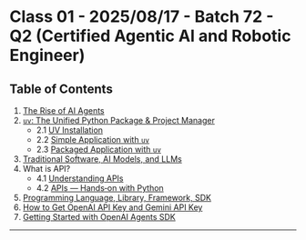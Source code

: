 # Class 01 - 2025/08/17 - Batch 72 - Q2 (Certified Agentic AI and Robotic Engineer)

## Table of Contents

1. [The Rise of AI Agents](./01_The_Rise_of_AI_Agents/Readme.md)
2. [`uv`: The Unified Python Package & Project Manager](./02_uv/README.md)
   - 2.1 [UV Installation](./02_uv/00_uv_installation/readme.md)
   - 2.2 [Simple Application with `uv`](./02_uv/01_simple_application/)
   - 2.3 [Packaged Application with `uv`](./02_uv/02_packaged_application/)
3. [Traditional Software, AI Models, and LLMs](./03_traditional_ai_llms/README.md)
4. What is API?
   - 4.1 [Understanding APIs](./04_what_is_api/README.md)
   - 4.2 [APIs — Hands‑on with Python](./04_what_is_api/api_basics_demo.ipynb)
5. [Programming Language, Library, Framework, SDK](./05-lang-lib-fw-sdk/README.md)
6. [How to Get OpenAI API Key and Gemini API Key](./06_get_api_key/readme.md)
7. [Getting Started with OpenAI Agents SDK](./07-getting-started-openai-agents-sdk/README.md)
---
